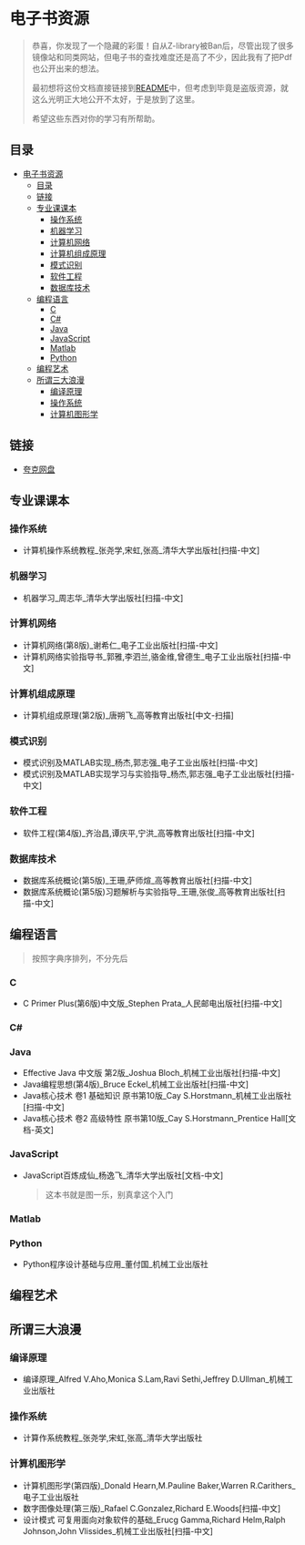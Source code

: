 # 电子书资源

> 恭喜，你发现了一个隐藏的彩蛋！自从Z-library被Ban后，尽管出现了很多镜像站和同类网站，但电子书的查找难度还是高了不少，因此我有了把Pdf也公开出来的想法。
>
> 最初想将这份文档直接链接到[README](../README.md)中，但考虑到毕竟是盗版资源，就这么光明正大地公开不太好，于是放到了这里。
>
> 希望这些东西对你的学习有所帮助。

## 目录

* [电子书资源](#电子书资源)
  * [目录](#目录)
  * [链接](#链接)
  * [专业课课本](#专业课课本)
    * [操作系统](#操作系统)
    * [机器学习](#机器学习)
    * [计算机网络](#计算机网络)
    * [计算机组成原理](#计算机组成原理)
    * [模式识别](#模式识别)
    * [软件工程](#软件工程)
    * [数据库技术](#数据库技术)
  * [编程语言](#编程语言)
    * [C](#c)
    * [C#](#c-1)
    * [Java](#java)
    * [JavaScript](#javascript)
    * [Matlab](#matlab)
    * [Python](#python)
  * [编程艺术](#编程艺术)
  * [所谓三大浪漫](#所谓三大浪漫)
    * [编译原理](#编译原理)
    * [操作系统](#操作系统-1)
    * [计算机图形学](#计算机图形学)

## 链接

* [夸克网盘](https://pan.quark.cn/s/6ca1bd0ae0cc)

## 专业课课本

### 操作系统

* 计算机操作系统教程_张尧学,宋虹,张高_清华大学出版社[扫描-中文]

### 机器学习

* 机器学习_周志华_清华大学出版社[扫描-中文]

### 计算机网络

* 计算机网络(第8版)_谢希仁_电子工业出版社[扫描-中文]
* 计算机网络实验指导书_郭雅,李泗兰,骆金维,曾德生_电子工业出版社[扫描-中文]

### 计算机组成原理

* 计算机组成原理(第2版)_唐朔飞_高等教育出版社[中文-扫描]

### 模式识别

* 模式识别及MATLAB实现_杨杰,郭志强_电子工业出版社[扫描-中文]
* 模式识别及MATLAB实现学习与实验指导_杨杰,郭志强_电子工业出版社[扫描-中文]

### 软件工程

* 软件工程(第4版)_齐治昌,谭庆平,宁洪_高等教育出版社[扫描-中文]

### 数据库技术

* 数据库系统概论(第5版)_王珊,萨师煊_高等教育出版社[扫描-中文]
* 数据库系统概论(第5版)习题解析与实验指导_王珊,张俊_高等教育出版社[扫描-中文]

## 编程语言

> 按照字典序排列，不分先后

### C

* C Primer Plus(第6版)中文版_Stephen Prata_人民邮电出版社[扫描-中文]

### C\#

### Java

* Effective Java 中文版 第2版_Joshua Bloch_机械工业出版社[扫描-中文]
* Java编程思想(第4版)_Bruce Eckel_机械工业出版社[扫描-中文]
* Java核心技术 卷1 基础知识 原书第10版_Cay S.Horstmann_机械工业出版社[扫描-中文]
* Java核心技术 卷2 高级特性 原书第10版_Cay S.Horstmann_Prentice Hall[文档-英文]

### JavaScript

* JavaScript百炼成仙_杨逸飞_清华大学出版社[文档-中文]
  > 这本书就是图一乐，别真拿这个入门
  >
### Matlab

### Python

* Python程序设计基础与应用_董付国_机械工业出版社

## 编程艺术

## 所谓三大浪漫

### 编译原理

* 编译原理_Alfred V.Aho,Monica S.Lam,Ravi Sethi,Jeffrey D.Ullman_机械工业出版社

### 操作系统

* 计算作系统教程_张尧学,宋虹,张高_清华大学出版社

### 计算机图形学

* 计算机图形学(第四版)_Donald Hearn,M.Pauline Baker,Warren R.Carithers_电子工业出版社
* 数字图像处理(第三版)_Rafael C.Gonzalez,Richard E.Woods[扫描-中文]
* 设计模式 可复用面向对象软件的基础_Erucg Gamma,Richard Helm,Ralph Johnson,John Vlissides_机械工业出版社[扫描-中文]
